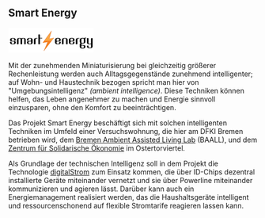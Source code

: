 ## Smart Energy

<p class="logo"><img src="assets/img/smart-energy.png" /></p>

Mit der zunehmenden Miniaturisierung bei gleichzeitig größerer Rechenleistung
werden auch Alltagsgegenstände zunehmend intelligenter; auf Wohn- und
Haustechnik bezogen spricht man hier von "Umgebungsintelligenz" *(ambient
intelligence)*. Diese Techniken können helfen, das Leben angenehmer zu machen
und Energie sinnvoll einzusparen, ohne den Komfort zu beeinträchtigen.

Das Projekt Smart Energy beschäftigt sich mit solchen intelligenten Techniken
im Umfeld einer Versuchswohnung, die hier am DFKI Bremen betrieben wird, dem
[Bremen Ambient Assisted Living Lab](http://www.baall.net/) (BAALL), und dem
[Zentrum für Solidarische Ökonomie](http://www.solidarische-oekonomie-bremen.de/)
im Ostertorviertel.

Als Grundlage der technischen Intelligenz soll in dem Projekt die
Technologie [digitalStrom](http://digitalstrom.org/) zum Einsatz kommen, die
über ID-Chips dezentral installierte Geräte miteinander vernetzt und sie über
Powerline miteinander kommunizieren und agieren lässt. Darüber kann auch ein
Energiemanagement realisiert werden, das die Haushaltsgeräte intelligent und
ressourcenschonend auf flexible Stromtarife reagieren lassen kann.
